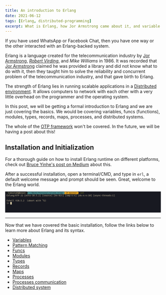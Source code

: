 ```yaml
---
title: An introduction to Erlang
date: 2021-06-12
tags: [Erlang, distributed-programming]
excerpt: What is Erlang, how Jor Armstrong came about it, and variable basics.
---
```


If you have used WhatsApp or Facebook Chat, then you have one way or the other interacted with an Erlang-backed system.

Erlang is a language created for the telecommunication industry by [Jor Armstrong](<https://en.wikipedia.org/wiki/Joe_Armstrong_(programmer)>), [_Robert Virding,_]() and _Mike Williams_ in 1986. It was recorded that [Jor Armstrong](<https://en.wikipedia.org/wiki/Joe_Armstrong_(programmer)>) claimed he was provided a library and did not know what to do with it, then they taught him to solve the reliability and concurrent problem of the telecommunication industry, and that gave birth to Erlang.

The strength of Erlang lies in running scalable applications in a [Distributed environment](https://en.wikipedia.org/wiki/Distributed_computing). It allows computers to network with each other with a very little overhead on the programmer and the operating system.

In this post, we will be getting a formal introduction to Erlang and we are just covering the basics. We would be covering variables, funcs (functions), modules, types, records, maps, processes, and distributed systems.

The whole of the [OTP framework](/blog/erlang-otp) won't be covered. In the future, we will be having a post about this!

## Installation and Initialization

For a thorough guide on how to install Erlang runtime on different platforms, check out [Bruce Yinhe's post on Medium](https://medium.com/@brucifi/erlang-quick-install-a3b7fd96947f) about this.

After a successful installation, open a terminal/CMD, and type in `erl`,
a default welcome message and prompt should be seen. Great, welcome to the Erlang world.

![Erlang welcome message](../assets/erlang-default.png)

---

Now that we have covered the basic installation, follow the links below to learn more about Erlang and its syntax.

- [Variables](/blog/erlang-variables)
- [Pattern Matching](/blog/erlang-pattern-matching)
- [Funcs](/blog/erlang-functions)
- [Modules](/blog/erlang-modules)
- [Types](/blog/erlang-types)
- [Records](/blog/erlang-records)
- [Maps](/blog/erlang-maps)
- [Processes](/blog/erlang-processes)
- [Processes communication](/blog/erlang-processes-communication)
- [Distributed system](/blog/erlang-distributed-system)
